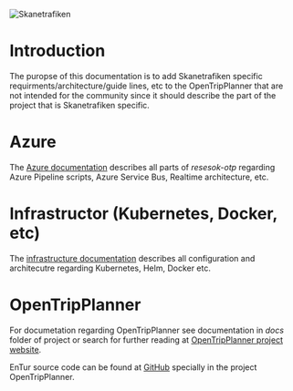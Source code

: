 ![Skanetrafiken](/.images/skanetrafiken_logo.png)

# Introduction
The puropse of this documentation is to add Skanetrafiken specific requirments/architecture/guide lines, etc to the OpenTripPlanner that are not 
intended for the community since it should describe the part of the project that is Skanetrafiken specific.

# Azure
The [Azure documentation](azure/Azure.md) describes all parts of *resesok-otp* regarding Azure Pipeline scripts, Azure Service Bus, Realtime architecture, etc.

# Infrastructor (Kubernetes, Docker, etc)

The [infrastructure documentation](infra/Infra.md) describes all configuration and architecutre regarding Kubernetes, Helm, Docker etc.

# OpenTripPlanner
For documetation regarding OpenTripPlanner see documentation in *docs* folder of project or search for further reading at [OpenTripPlanner project website](http://www.opentripplanner.org/).

EnTur source code can be found at [GitHub](https://github.com/entur) specially in the project OpenTripPlanner.

